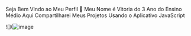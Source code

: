 Seja Bem Vindo ao Meu Perfil 🌊
Meu Nome é Vitoria do 3 Ano do Ensino Médio
Aqui Compartilharei Meus Projetos Usando o Aplicativo JavaScript

![](![image](https://github.com/Vitoria160207/vivi/assets/171851376/29c9b8f2-659a-422d-81b5-d089a9e258a8)
